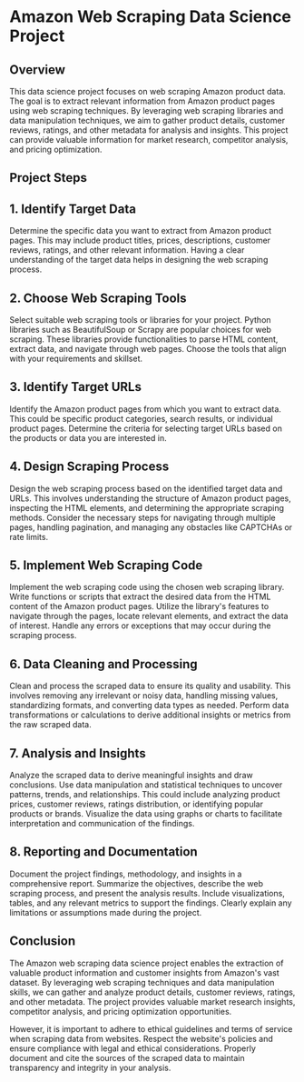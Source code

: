 # Amazon Web Scraping Data Science Project
## Overview
This data science project focuses on web scraping Amazon product data. The goal is to extract relevant information from Amazon product pages using web scraping techniques. By leveraging web scraping libraries and data manipulation techniques, we aim to gather product details, customer reviews, ratings, and other metadata for analysis and insights. This project can provide valuable information for market research, competitor analysis, and pricing optimization.

## Project Steps
## 1. Identify Target Data
Determine the specific data you want to extract from Amazon product pages. This may include product titles, prices, descriptions, customer reviews, ratings, and other relevant information. Having a clear understanding of the target data helps in designing the web scraping process.

## 2. Choose Web Scraping Tools
Select suitable web scraping tools or libraries for your project. Python libraries such as BeautifulSoup or Scrapy are popular choices for web scraping. These libraries provide functionalities to parse HTML content, extract data, and navigate through web pages. Choose the tools that align with your requirements and skillset.

## 3. Identify Target URLs
Identify the Amazon product pages from which you want to extract data. This could be specific product categories, search results, or individual product pages. Determine the criteria for selecting target URLs based on the products or data you are interested in.

## 4. Design Scraping Process
Design the web scraping process based on the identified target data and URLs. This involves understanding the structure of Amazon product pages, inspecting the HTML elements, and determining the appropriate scraping methods. Consider the necessary steps for navigating through multiple pages, handling pagination, and managing any obstacles like CAPTCHAs or rate limits.

## 5. Implement Web Scraping Code
Implement the web scraping code using the chosen web scraping library. Write functions or scripts that extract the desired data from the HTML content of the Amazon product pages. Utilize the library's features to navigate through the pages, locate relevant elements, and extract the data of interest. Handle any errors or exceptions that may occur during the scraping process.

## 6. Data Cleaning and Processing
Clean and process the scraped data to ensure its quality and usability. This involves removing any irrelevant or noisy data, handling missing values, standardizing formats, and converting data types as needed. Perform data transformations or calculations to derive additional insights or metrics from the raw scraped data.

## 7. Analysis and Insights
Analyze the scraped data to derive meaningful insights and draw conclusions. Use data manipulation and statistical techniques to uncover patterns, trends, and relationships. This could include analyzing product prices, customer reviews, ratings distribution, or identifying popular products or brands. Visualize the data using graphs or charts to facilitate interpretation and communication of the findings.

## 8. Reporting and Documentation
Document the project findings, methodology, and insights in a comprehensive report. Summarize the objectives, describe the web scraping process, and present the analysis results. Include visualizations, tables, and any relevant metrics to support the findings. Clearly explain any limitations or assumptions made during the project.

## Conclusion
The Amazon web scraping data science project enables the extraction of valuable product information and customer insights from Amazon's vast dataset. By leveraging web scraping techniques and data manipulation skills, we can gather and analyze product details, customer reviews, ratings, and other metadata. The project provides valuable market research insights, competitor analysis, and pricing optimization opportunities.

However, it is important to adhere to ethical guidelines and terms of service when scraping data from websites. Respect the website's policies and ensure compliance with legal and ethical considerations. Properly document and cite the sources of the scraped data to maintain transparency and integrity in your analysis.
